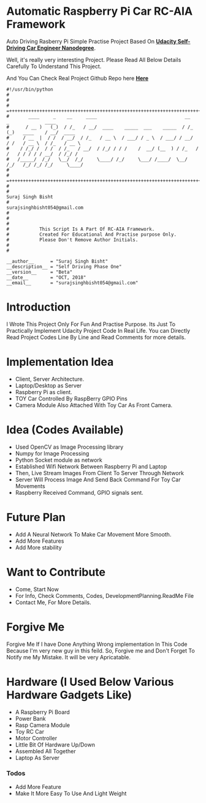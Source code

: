 # Automatic Raspberry Pi Car RC-AIA Framework
Auto Driving Rasberry Pi Simple Practise Project Based On  **[Udacity Self-Driving Car Engineer Nanodegree](https://www.udacity.com/course/self-driving-car-engineer-nanodegree--nd013)**.

Well, it's really very interesting Project. Please Read All Below Details Carefully To Understand This Project.


And You Can Check Real Project Github Repo here **[Here](https://github.com/ndrplz/self-driving-car)**

```
#!/usr/bin/python
#
#
# =++++++++++++++++++++++++++++++++++++++++++++++++++++++++++++++++++++++++++++++++++++++++++++++++++++++
#       ____     _    __     ____                                __     _             ____       
#      / __ )   (_)  / /_   / __/  ____    _____  ___    _____  / /_   (_)   ____    / __/  ____ 
#     / __  |  / /  / __/  / /_   / __ \  / ___/ / _ \  / ___/ / __/  / /   / __ \  / /_   / __ \
#    / /_/ /  / /  / /_   / __/  / /_/ / / /    /  __/ (__  ) / /_   / /   / / / / / __/  / /_/ /
#   /_____/  /_/   \__/  /_/     \____/ /_/     \___/ /____/  \__/  /_/   /_/ /_/ /_/     \____/ 
#                                                                                              
# =++++++++++++++++++++++++++++++++++++++++++++++++++++++++++++++++++++++++++++++++++++++++++++++++++++++                                     
#
#                                                                          Suraj Singh Bisht
#                                                                          surajsinghbisht054@gmail.com
#
# 
#
#           This Script Is A Part Of RC-AIA Framework.
#           Created For Educational And Practise purpose Only.
#			Please Don't Remove Author Initials.
#
#

__author__ 	    = "Suraj Singh Bisht"
__description__ = "Self Driving Phase One"
__version__	    = "Beta"
__date__	    = "OCT, 2018"
__email__	    = "surajsinghbisht054@gmail.com"

```
# Introduction
I Wrote This Project Only For Fun And Practise Purpose. Its Just To Practically Implement Udacity Project Code In Real Life. You can Directly Read Project Codes 
Line By Line and Read Comments for more details. 

# Implementation Idea
- Client, Server Architecture.
- Laptop/Desktop as Server
- Raspberry Pi as client.
- TOY Car Controlled By RaspBerry GPIO Pins
- Camera Module Also Attached With Toy Car As Front Camera.

# Idea (Codes Available)
- Used OpenCV as Image Processing library
- Numpy for Image Processing
- Python Socket module as network
- Established Wifi Network Between Raspberry Pi and Laptop
- Then, Live Stream Images From Client To Server Through Network
- Server Will Process Image And Send Back Command For Toy Car Movements
- Raspberry Received Command, GPIO signals sent.

# Future Plan
- Add A Neural Network To Make Car Movement More Smooth.
- Add More Features
- Add More stability 

# Want to Contribute
- Come, Start Now
- For Info, Check Comments, Codes, DevelopmentPlanning.ReadMe File
- Contact Me, For More Details.

# Forgive Me
Forgive Me If I have Done Anything Wrong implementation In This Code Because I'm very new guy in this feild. So, Forgive me and Don't Forget To Notify me My Mistake. It will be very Apricatable.

# Hardware (I Used Below Various Hardware Gadgets Like)
- A Raspberry Pi Board
- Power Bank
- Rasp Camera Module
- Toy RC Car
- Motor Controller
- Little Bit Of Hardware Up/Down
- Assembled All Together
- Laptop As Server


### Todos

 - Add More Feature
 - Make It More Easy To Use And Light Weight
